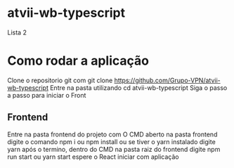 # atvii-wb-typescript
Lista 2
# Como rodar a aplicação
Clone o repositorio git com git clone https://github.com/Grupo-VPN/atvii-wb-typescript
Entre na pasta utilizando cd atvii-wb-typescript
Siga o passo a passo para iniciar o Front
## Frontend
Entre na pasta frontend do projeto
com O CMD aberto na pasta frontend digite o comando npm i ou npm install ou se tiver o yarn instalado digite yarn
após o termino, dentro do CMD na pasta raiz do frontend digite npm run start ou yarn start
espere o React iniciar com aplicação
